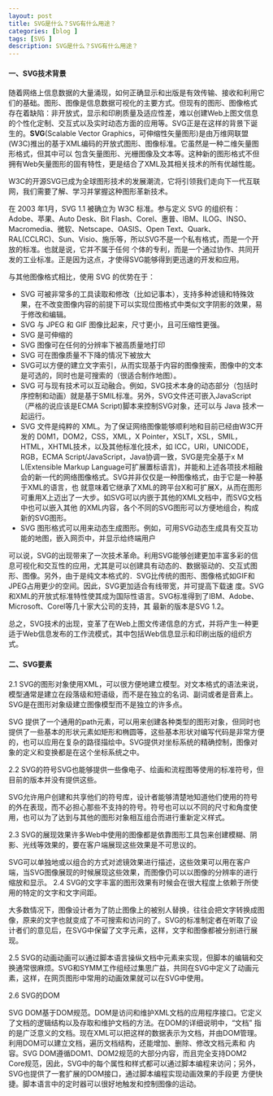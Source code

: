 ```yaml
---
layout: post
title: SVG是什么？SVG有什么用途？
categories: [blog ]
tags: [SVG ]
description: SVG是什么？SVG有什么用途？
---
```


#### 一、SVG技术背景

随着网络上信息数据的大量涌现，如何正确显示和出版是有效传输、接收和利用它们的基础。图形、图像是信息数据可视化的主要方式。但现有的图形、图像格式 存在着缺陷：非开放式，显示和印刷质量及适应性差，难以创建Web上图文信息的个性化定制、交互式以及实时动态方面的应用等。SVG正是在这样的背景下诞 生的。**SVG**(Scalable Vector Graphics，可伸缩性矢量图形)是由万维网联盟(W3C)推出的基于XML编码的开放式图形、图像标准。它虽然是一种二维矢量图形格式，但其中可以 包含矢量图形、光栅图像及文本等。这种新的图形格式不但拥有Web矢量图形的固有特性，更是结合了XML及其相关技术的所有优越性能。

W3C的开源SVG已成为全球图形技术的发展潮流，它将引领我们走向下一代互联网，我们需要了解、学习并掌握这种图形革新技术。

在 2003 年1月，SVG 1.1 被确立为 W3C 标准。参与定义 SVG 的组织有：Adobe、苹果、Auto Desk、Bit Flash、Corel、惠普、IBM、ILOG、INSO、Macromedia、微软、Netscape、OASIS、Open Text、Quark、RAL(CCLRC)、Sun、Visio、施乐等，所以SVG不是一个私有格式，而是一个开放的标准。也就是说，它并不属于任何 个体的专利，而是一个通过协作、共同开发的工业标准。正是因为这点，才使得SVG能够得到更迅速的开发和应用。

与其他图像格式相比，使用 SVG 的优势在于：

* SVG 可被非常多的工具读取和修改（比如记事本），支持多种滤镜和特殊效果，在不改变图像内容的前提下可以实现位图格式中类似文字阴影的效果，易于修改和编辑。  
* SVG 与 JPEG 和 GIF 图像比起来，尺寸更小，且可压缩性更强。  
* SVG 是可伸缩的  
* SVG 图像可在任何的分辨率下被高质量地打印  
* SVG 可在图像质量不下降的情况下被放大  
* SVG可以方便的建立文字索引，从而实现基于内容的图像搜索，图像中的文本是可选的，同时也是可搜索的（很适合制作地图）。  
* SVG 可与现有技术可以互动融合。例如，SVG技术本身的动态部分（包括时序控制和动画）就是基于SMIL标准。另外，SVG文件还可嵌入JavaScript（严格的说应该是ECMA Script)脚本来控制SVG对象，还可以与 Java 技术一起运行。  
* SVG 文件是纯粹的 XML。为了保证网络图像能够顺利地和目前已经由W3C开发的 D0M1，DOM2，CSS，XML，X Pointer，XSLT，XSL，SMIL，HTML，XHTML技术，以及其他标准化技术，如 ICC，URI，UNICODE，RGB，ECMA Script/JavaScript，Java协调一致，SVG是完全基于x M L(Extensible Markup Language可扩展置标语言)，并能和上述各项技术相融会的新一代的网络图像格式。SVG并非仅仅是一种图像格式，由于它是一种基于XML的语言，也 就意味着它继承了XML的跨平台X和可扩展X，从而在图形可重用X上迈出了一大步。如SVG可以内嵌于其他的XML文档中，而SVG文档中也可以嵌入其他 的XML内容，各个不同的SVG图形可以方便地组合，构成新的SVG图形。  
* SVG 图形格式可以用来动态生成图形。例如，可用SVG动态生成具有交互功能的地图，嵌入网页中，并显示给终端用户

可以说，SVG的出现带来了一次技术革命。利用SVG能够创建更加丰富多彩的信息可视化和交互性的应用，尤其是可以创建具有动态的、数据驱动的、交互式图 形、图像。另外，由于是纯文本格式的．SVG比传统的图形、图像格式如GIF和JPEG占用更少的空间。因此，SVG更加适合有线带宽，并可提高下载速 度。SVG和XML的开放式标准特性使其成为国际性语言。SVG标准得到了IBM、Adobe、Microsoft、Corel等几十家大公司的支持，其 最新的版本是SVG 1.2。

总之，SVG技术的出现，变革了在Web上图文传递信息的方式，并将产生一种更适于Web信息发布的工作流模式，其中包括Web信息显示和印刷出版的组织方式。

#### 二、SVG要素

2.1 SVG的图形对象使用XML，可以很方便地建立模型。对文本格式的语法来说，模型通常是建立在段落级和短语级，而不是在独立的名词、副词或者是音素上。SVG是在图形对象级建立图像模型而不是独立的许多点。

SVG 提供了一个通用的path元素，可以用来创建各种类型的图形对象，但同时也提供了一些基本的形状元素如矩形和椭圆等，这些基本形状对编写代码是非常方便 的，也可以应用在复杂的路径描绘中。SVG提供对坐标系统的精确控制，图像对象的定义和变换都是在这个坐标系统之中。

2.2 SVG的符号SVG也能够提供一些像电子、绘画和流程图等使用的标准符号，但目前的版本并没有提供这些。

SVG允许用户创建和共享他们的符号库，设计者能够清楚地知道他们使用的符号的外在表现，而不必担心那些不支持的符号。符号也可以以不同的尺寸和角度使用，也可以为了达到与其他的图形对象相互组合而进行重新定义样式。

2.3 SVG的展现效果许多Web中使用的图像都是依靠图形工具包来创建模糊、阴影、光线等效果的，要在客户端展现这些效果是不可思议的。

SVG可以单独地或以组合的方式对滤镜效果进行描述，这些效果可以用在客户端，当SVG图像展现的时候展现这些效果，而图像仍可以以图像的分辨率的进行缩放和显示。
2.4 SVG的文字丰富的图形效果有时候会在很大程度上依赖于所使用的特定的文字和文字间距。

大多数情况下，图像设计者为了防止图像上的被别人替换，往往会把文字转换成图像，原来的文字也就变成了不可搜索和访问的了。SVG的标准制定者在听取了设计者们的意见后，在SVG中保留了文字元素，这样，文字和图像都被分别进行展现。

2.5 SVG的动画动画可以通过脚本语言操纵文档中元素来实现，但脚本的编辑和交换通常很麻烦。SVG和SYMM工作组经过集思广益，共同在SVG中定义了动画元素，这样，在网页图形中常用的动画效果就可以在SVG中使用。

2.6 SVG的DOM

SVG DOM基于DOM规范。DOM是访问和维护XML文档的应用程序接口。它定义了文档的逻辑结构以及存取和维护文档的方法。在DOM的详细说明中，“文档” 指的是广泛意义的文档。现在XML可以把这样的数据表示为文档，并由DOM管理。利用DOM可以建立文档，遍历文档结构，还能增加、删除、修改文档元素和 内容。SVG DOM遵循DOM1、DOM2规范的大部分内容，而且完全支持DOM2 Core规范，因此，SVG中的每个属性和样式都可以通过脚本编程来访问；另外，SVG也提供了一套扩展的DOM接口，通过脚本编程实现动画效果的手段更 方便快捷。脚本语言中的定时器可以很好地触发和控制图像的运动。
